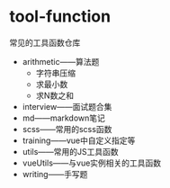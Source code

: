 # tool-function
常见的工具函数仓库
+ arithmetic——算法题
    + 字符串压缩
    + 求最小数
    + 求N数之和
+ interview——面试题合集
+ md——markdown笔记
+ scss——常用的scss函数
+ training——vue中自定义指定等
+ utils——常用的JS工具函数
+ vueUtils——与vue实例相关的工具函数
+ writing——手写题
